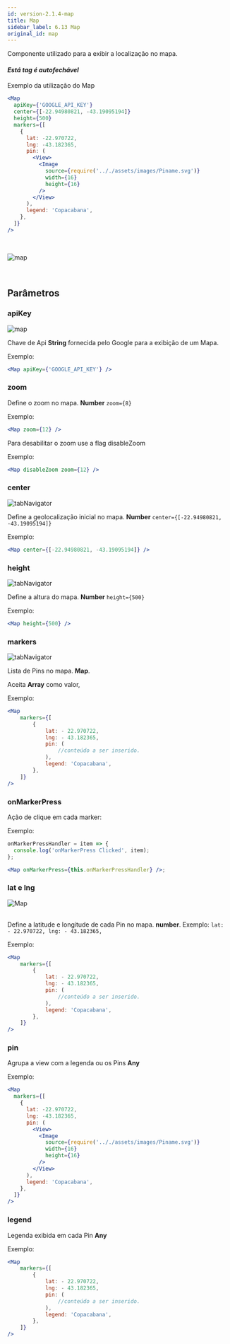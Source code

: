 ```yaml
---
id: version-2.1.4-map
title: Map
sidebar_label: 6.13 Map
original_id: map
---
```


Componente utilizado para a exibir a localização no mapa.

#### _Está tag é autofechável_

Exemplo da utilização do Map

```jsx harmony
<Map
  apiKey={'GOOGLE_API_KEY'}
  center={[-22.94980821, -43.19095194]}
  height={500}
  markers={[
    {
      lat: -22.970722,
      lng: -43.182365,
      pin: (
        <View>
          <Image
            source={require('.././assets/images/Piname.svg')}
            width={16}
            height={16}
          />
        </View>
      ),
      legend: 'Copacabana',
    },
  ]}
/>
```

<br>

![map](assets/old_versions/map.png)

<br>

## Parâmetros

### apiKey

![map](assets/badge_required.svg)
<br>

Chave de Api **String** fornecida pelo Google para a exibição de um Mapa.

Exemplo:

```jsx harmony
<Map apiKey={'GOOGLE_API_KEY'} />
```

### zoom

Define o zoom no mapa. **Number** `zoom={8}`

Exemplo:

```jsx harmony
<Map zoom={12} />
```

Para desabilitar o zoom use a flag disableZoom

Exemplo:

```jsx harmony
<Map disableZoom zoom={12} />
```
### center

![tabNavigator](assets/badge_required.svg)

Define a geolocalização inicial no mapa. **Number** `center={[-22.94980821, -43.19095194]}`

Exemplo:

```jsx harmony
<Map center={[-22.94980821, -43.19095194]} />
```

### height

![tabNavigator](assets/badge_required.svg)

Define a altura do mapa. **Number** `height={500}`

Exemplo:

```jsx harmony
<Map height={500} />
```

### markers

![tabNavigator](assets/badge_required.svg)

Lista de Pins no mapa. **Map**.

Aceita **Array** como valor,

Exemplo:

```jsx harmony
<Map
    markers={[
        {
            lat: - 22.970722,
            lng: - 43.182365,
            pin: (
                //conteúdo a ser inserido.
            ),
            legend: 'Copacabana',
        },
    ]}
/>
```

### onMarkerPress

Ação de clique em cada marker:

Exemplo:

```jsx harmony
onMarkerPressHandler = item => {
  console.log('onMarkerPress Clicked', item);
};

<Map onMarkerPress={this.onMarkerPressHandler} />;
```

### lat e lng

![Map](assets/badge_required.svg)
<br>
<br>

Define a latitude e longitude de cada Pin no mapa. **number**. Exemplo: `lat: - 22.970722, lng: - 43.182365,`

Exemplo:

```jsx harmony
<Map
    markers={[
        {
            lat: - 22.970722,
            lng: - 43.182365,
            pin: (
                //conteúdo a ser inserido.
            ),
            legend: 'Copacabana',
        },
    ]}
/>
```

### pin

Agrupa a view com a legenda ou os Pins **Any**

Exemplo:

```jsx harmony
<Map
  markers={[
    {
      lat: -22.970722,
      lng: -43.182365,
      pin: (
        <View>
          <Image
            source={require('.././assets/images/Piname.svg')}
            width={16}
            height={16}
          />
        </View>
      ),
      legend: 'Copacabana',
    },
  ]}
/>
```

### legend

Legenda exibida em cada Pin **Any**

Exemplo:

```jsx harmony
<Map
    markers={[
        {
            lat: - 22.970722,
            lng: - 43.182365,
            pin: (
                //conteúdo a ser inserido.
            ),
            legend: 'Copacabana',
        },
    ]}
/>
```
